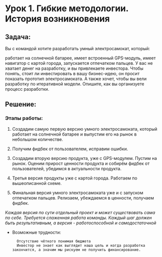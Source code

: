 # Урок 1. Гибкие методологии. История возникновения

## Задача:

Вы с командой хотите разработать умный электросамокат, который:

работает на солнечной батарее,
имеет встроенный GPS-модуль,
имеет навигатор с картой города,
запускается отпечатком пальцев.
У вас не хватает денег на разработку, и вы привлекаете инвестора. Чтобы понять, стоит ли инвестировать в вашу бизнес-идею, он просит показать прототип электросамоката. А также хочет, чтобы вы вели разработку по итеративной модели. Опишите, как вы организуете процесс разработки.

## Решение:
### Этапы работы:

1. Создадим самую первую версию умного электросамоката, который работает на солнечной батарее и выпустим его на рынок в небольшом количестве.

2. Получим фидбек от пользователем, исправим ошибки.

3. Создадим вторую версию продукта, уже с GPS-модулем. Пустим на рынок. Оценим прирост ценности продукта и собирём фидбек от пользователей, убедимся в актуальности продукта.

4. Третья версия продукты уже с картой города. Работаем по вышеописанной схеме.

5. Финальная версия умного электросамоката уже и с запуском отпечатком пальцев. Релизаем, убеждаемся в ценности, получаем фидбек.

*Каждая версия по сути отдельный проект и может существовать сама по себе. Требуется слаженная работа команды. Каждый шаг должен быть результативным, а версия - работоспособной и самодостаточной* 

* Возможные трудности:

        Отсутствие чёткого понимая бюджета
        Инвестор не знает как выглядит наша цель и когда разработка закончится, а значим мы рискуем не получить финансирование.